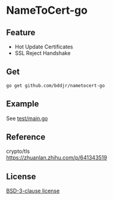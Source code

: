 # NameToCert-go

## Feature
- Hot Update Certificates
- SSL Reject Handshake

## Get
```
go get github.com/bddjr/nametocert-go
```

## Example
See [test/main.go](test/main.go)  

## Reference
crypto/tls  
https://zhuanlan.zhihu.com/p/641343519  

## License
[BSD-3-clause license](LICENSE.txt)  

